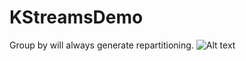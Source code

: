 # KStreamsDemo

Group by will always generate repartitioning.
![Alt text](https://github.com/afuyo/KStreamsDemo/tree/master/images/group.jpg)